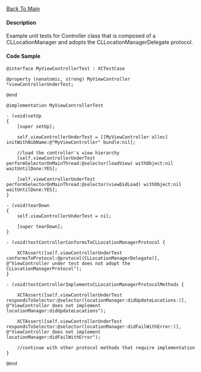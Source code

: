 [Back To Main](https://github.com/ccabanero/ios-unit-testing-patterns)

#### Description

Example unit tests for Controller class that is composed of a CLLocationManager and adopts the CLLocationManagerDelegate protocol.

#### Code Sample
	
	@interface MyViewControllerTest : XCTestCase
	
	@property (nonatomic, strong) MyViewController *viewControllerUnderTest;
	
	@end
	
	@implementation MyViewControllerTest
	
	- (void)setUp
	{
	    [super setUp];
	    
	    self.viewControllerUnderTest = [[MyViewController alloc] initWithNibName:@"MyViewController" bundle:nil];
	    
	    //load the controller's view hierarchy
	    [self.viewControllerUnderTest performSelectorOnMainThread:@selector(loadView) withObject:nil waitUntilDone:YES];
	    
	    [self.viewControllerUnderTest performSelectorOnMainThread:@selector(viewDidLoad) withObject:nil waitUntilDone:YES];
	}
	
	- (void)tearDown
	{
	    self.viewControllerUnderTest = nil;
	    
	    [super tearDown];
	}
	
	- (void)testControllerConformsToCLLocationManagerProtocol {
	    
	    XCTAssert([self.viewControllerUnderTest conformsToProtocol:@protocol(CLLocationManagerDelegate)], @"ViewController under test does not adopt the CLLocationManagerProtocol");
	}
	
	- (void)testControllerImplementsCLLocationManagerProtocolMethods {
	    
	    XCTAssert([self.viewControllerUnderTest respondsToSelector:@selector(locationManager:didUpdateLocations:)], @"ViewController does not implement locationManager:didUpdateLocations");
	    
	    XCTAssert([self.viewControllerUnderTest respondsToSelector:@selector(locationManager:didFailWithError:)], @"ViewController does not implement locationManager:didFailWithError");
	    
	    //continue with other protocol methods that require implementation
	}
	
	@end